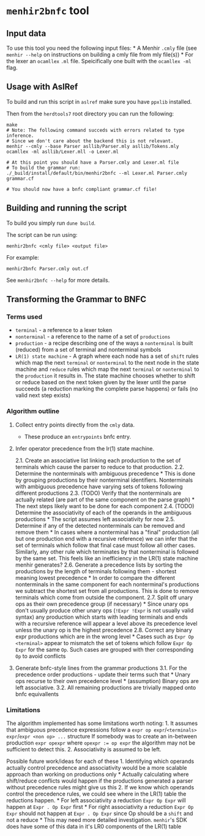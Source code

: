 # `menhir2bnfc` tool

## Input data
To use this tool you need the following input files:
    * A Menhir `.cmly` file (see `menhir --help` on instructions on building a cmly file from mly file(s))
    * For the lexer an `ocamllex` `.ml` file. Speicifically one built with the `ocamllex -ml` flag.

## Usage with AslRef

To build and run this script in `aslref` make sure you have `ppxlib` installed.

Then from the `herdtools7` root directory you can run the following:
```
make
# Note: The following command succeds with errors related to type inference.
# Since we don't care about the backend this is not relevant.
menhir --cmly --base Parser asllib/Parser.mly asllib/Tokens.mly
ocamllex -ml asllib/Lexer.mll -o Lexer.ml

# At this point you should have a Parser.cmly and Lexer.ml file
# To build the grammar run:
./_build/install/default/bin/menhir2bnfc --ml Lexer.ml Parser.cmly grammar.cf

# You should now have a bnfc compliant grammar.cf file!
```

## Building and running the script

To build you simply run `dune build`.

The script can be run using:
```
menhir2bnfc <cmly file> <output file>
```

For example:
```
menhir2bnfc Parser.cmly out.cf
```

See `menhir2bnfc --help` for more details.

## Transforming the Grammar to BNFC

### Terms used

 * `terminal` - a reference to a lexer token
 * `nonterminal` - a reference to the name of a set of `productions`
 * `production` - a recipe describing one of the ways a `nonterminal` is built (reduced) from a set of terminal and nonterminal symbols
 * `LR(1) state machine` - A graph where each node has a set of `shift` rules which map the next `terminal` or `nonterminal` to the next node in the
   state machine and `reduce` rules which map the next `terminal` or `nonterminal` to the `production` it results in. The state machine chooses whether
   to shift or reduce based on the next token given by the lexer until the parse succeeds (a reduction marking the complete parse happens) or fails
   (no valid next step exists)

### Algorithm outline

 1. Collect entry points directly from the `cmly` data.
    * These produce an `entrypoints` bnfc entry.

 2. Infer operator precedence from the lr(1) state machine.

    2.1. Create an associative list linking each production to the set of terminals which cause the parser to reduce to that production.
    2.2. Determine the nonterminals with ambiguous precedence
        * This is done by grouping productions by their nonterminal identifiers. Nonterminals with ambiguous precedence have varying sets of
          tokens following different productions
    2.3. (TODO) Verify that the nonterminals are actually related (are part of the same component on the parse graph)
        * The next steps likely want to be done for each component
    2.4. (TODO) Determine the associativity of each of the operands in the ambiguous productions
        * The script assumes left associativity for now
    2.5. Determine if any of the detected nonterminals can be removed and remove them
        * In cases where a nonterminal has a "final" production (all but one production end with a recursive reference) we can infer that the set of
          terminals which follow that final case must follow all other cases. Similarly, any other rule which terminates by that nonterminal is followed
          by the same set. This feels like an inefficiency in the LR(1) state machine menhir generates?
    2.6. Generate a precedence lists by sorting the productions by the length of terminals following them - shortest meaning lowest precedence
        * In order to compare the different nonterminals in the same component for each nonterminal's productions we subtract the shortest set from
          all productions. This is done to remove terminals which come from outside the component.
    2.7. Split off unary ops as their own precedence group (if necessary)
        * Since unary ops don't usually produce other unary ops (`!Expr !Expr` is not usually valid syntax) any production which starts
          with leading terminals and ends with a recursive reference will appear a level above its precedence level unless the unary op is
          the highest precedence
    2.8. Correct any binary expr productions which are in the wrong level
        * Cases such as `Expr Op <terminal>` appear to mismatch the set of tokens which follow `Expr Op Expr` for the same `Op`.
          Such cases are grouped with ther corresponding `Op` to avoid conflicts

 3. Generate bnfc-style lines from the grammar productions
    3.1. For the precedence order productions - update their terms such that
	    * Unary ops recurse to their own precedence level
	    * (assumption) Binary ops are left associative.
    3.2. All remaining productions are trivially mapped onto bnfc equivallents

### Limitations

The algorithm implemented has some limitations worth noting:
    1. It assumes that ambiguous precedence expressions follow a `expr op expr`/`<terminals> expr`/`expr <non op> ...` structure
       If somebody was to create an in-between production `expr opexpr` where `opexpr := op expr` the algorithm may not be sufficient to detect this.
    2. Associativity is assumed to be left.

Possible future work/ideas for each of these
    1. Identifying which operands actually control precedence and associativity would be a more scalable approach than working on productions only
        * Actually calculating where shift/reduce conflicts would happen if the productions generated a parser without precedence rules might give us this
    2. If we know which operands control the precedence rules, we could see where in the LR(1) table the reductions happen.
        * For left associativity a reduction `Expr Op Expr` will happen at  `Expr . Op Expr` first
        * For right associativity a reduction `Expr Op Expr` should not happen at `Expr . Op Expr` since Op should be a `shift` and not a reduce
        * This may need more detailed investigation. `menhir`'s SDK does have some of this data in it's LR0 components of the LR(1) table

